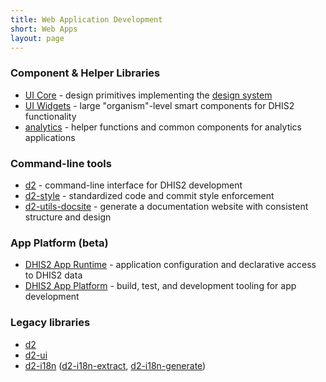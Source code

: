 ```yaml
---
title: Web Application Development
short: Web Apps
layout: page
---
```


<article>
    <h3>Component & Helper Libraries</h3>
    <ul>
        <li><a href="https://ui-core.dhis2.nu">UI Core</a> - design primitives implementing the <a href="https://github.com/dhis2/design-system">design system</a></li>
        <li><a href="https://ui-widgets.dhis2.nu">UI Widgets</a> - large "organism"-level smart components for DHIS2 functionality</li>
        <li><a href="https://github.com/dhis2/analytics">analytics</a> - helper functions and common components for analytics applications</li>
    </ul>
    <h3>Command-line tools</h3>
    <ul>
        <li><a href="https://github.com/dhis2/cli">d2</a> - command-line interface for DHIS2 development</li>
        <li><a href="https://github.com/dhis2/cli-style">d2-style</a> - standardized code and commit style enforcement</li>
        <li><a href="https://cli-utils-docsite.dhis2.org">d2-utils-docsite</a> - generate a documentation website with consistent structure and design</li>
    </ul>
    <h3>App Platform (beta)</h3>
    <ul>
        <li><a href="https://runtime.dhis2.nu">DHIS2 App Runtime</a> - application configuration and declarative access to DHIS2 data</li>
        <li><a href="https://platform.dhis2.nu">DHIS2 App Platform</a> - build, test, and development tooling for app development</li>
    </ul>
    <h3>Legacy libraries</h3>
    <ul>
        <li><a href="https://github.com/dhis2/d2">d2</a></li>
        <li><a href="https://github.com/dhis2/d2-ui">d2-ui</a></li>
        <li><a href="https://github.com/dhis2/d2-i18n">d2-i18n</a> (<a href="https://github.com/dhis2/d2-i18n-extract">d2-i18n-extract</a>, <a href="https://github.com/dhis2/d2-i18n-generate">d2-i18n-generate</a>)</li>
    </ul>

</article>
